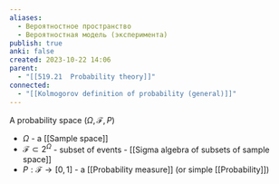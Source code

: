 ```yaml
---
aliases:
  - Вероятностное пространство
  - Вероятностная модель (эксперимента)
publish: true
anki: false
created: 2023-10-22 14:06
parent:
  - "[[519.21  Probability theory]]"
connected:
  - "[[Kolmogorov definition of probability (general)]]"
---
```

A probability space $(\Omega, \mathcal{F}, P)$
- $\Omega$ - a [[Sample space]] 
- $\mathcal{F} \subset 2^{\Omega}$  - subset of events - [[Sigma algebra of subsets of sample space]]
- $P: \mathcal{F} \rightarrow [0, 1]$ - a [[Probability measure]] (or simple [[Probability]])












